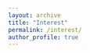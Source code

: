 ```yaml
---
layout: archive
title: "Interest"
permalink: /interest/
author_profile: true
---
```


<div id="map" style="width:100%; height:600px; margin-bottom:20px;"></div>

<!-- Leaflet CSS & JS -->
<link rel="stylesheet" href="https://unpkg.com/leaflet/dist/leaflet.css" />
<script src="https://unpkg.com/leaflet/dist/leaflet.js"></script>

<!-- Leaflet-GPX 插件 -->
<script src="https://cdnjs.cloudflare.com/ajax/libs/leaflet-gpx/1.7.0/gpx.min.js"></script>

<script>
  // 初始化地图
  var map = L.map('map').setView([39.9, 116.4], 11); // 北京为默认中心

  // 添加 OSM 底图
  L.tileLayer('https://{s}.tile.openstreetmap.org/{z}/{x}/{y}.png', {
      maxZoom: 19,
      attribution: '© OpenStreetMap'
  }).addTo(map);

  // GPX 文件列表
  var gpxFiles = [
    '/gpx/20241201not_outdoor_run_class_0.gpx'
    // 后续可以继续添加新的 GPX 文件
  ];

  // 循环加载 GPX
  gpxFiles.forEach(function(file){
    new L.GPX(file, {
        async: true,
        marker_options: { startIconUrl: '', endIconUrl: '', shadowUrl: '' }
    })
    .on('loaded', function(e){
        map.fitBounds(e.target.getBounds()); // 自动缩放到轨迹范围
    })
    .on('addline', function(e){
        var gpx = e.target;
        var distance = (gpx.get_distance() / 1000).toFixed(2); // km
        var time = (gpx.get_total_time() / 3600).toFixed(2);   // 小时
        var speed = (gpx.get_speed() * 3.6).toFixed(2);        // km/h
        gpx.bindPopup("<b>" + file.split('/').pop() + "</b><br>距离: " + distance + " km<br>时间: " + time + " h<br>速度: " + speed + " km/h");
    })
    .addTo(map);
  });
</script>
